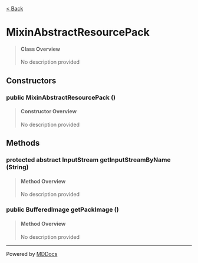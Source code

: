[< Back](../README.md)
# MixinAbstractResourcePack #
>#### Class Overview ####
>No description provided
## Constructors ##
### public MixinAbstractResourcePack () ###
>#### Constructor Overview ####
>No description provided
>
## Methods ##
### protected abstract InputStream getInputStreamByName (String) ###
>#### Method Overview ####
>No description provided
>
### public BufferedImage getPackImage () ###
>#### Method Overview ####
>No description provided
>

---
Powered by [MDDocs](https://github.com/VRCube/MDDocs)